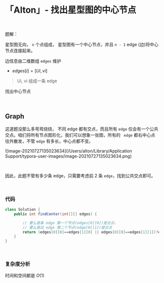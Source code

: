 # 「Alton」- 找出星型图的中心节点

&nbsp;

题解： 

星型图无向， `n` 个点组成， 星型图有一个中心节点，并且 `n - 1`  edge (边)将中心节点连接起来。

边信息由二维数组 `edges` 维护

- $edges[i] = [Ui, vi]$ 

> Ui, vi 组成一条 edge

找出中心节点

&nbsp;

## Graph

这道题没那么多弯弯绕绕， 不同 edge 都有交点，而且所有 `edge` 仅会有一个公共交点。咱们将所有节点图形化，我们可以想象一张图，所有的 ` edge` 都右中心点往外散发，不管 `edge` 有多长，中心点都不变。

![image-20210727135023634](/Users/alton/Library/Application Support/typora-user-images/image-20210727135023634.png)

&nbsp;

因此，此题不管有多少条 edge，只需要考虑前 2 条 `edge`，找到公共交点即可。

&nbsp;

### 代码

```java
class Solution {
    public int findCenter(int[][] edges) {

        // 要么首条 edge 第一个节点(edges[0][0])是交点，
        // 要么首边 edge 第二个节点(edge[0][1])是交点
        return (edges[0][0]==edges[1][0] || edges[0][0]==edges[1][1])?edges[0][0] : edges[0][1];
    }
}
```

&nbsp;

### 复杂度分析

时间和空间都是 $O(1)$

